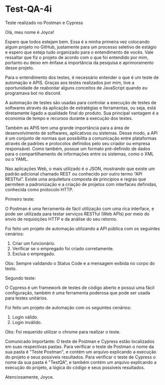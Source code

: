 # Test-QA-4i

Teste realizado no Postman e Cypress

Olá, meu nome é Joyce!

Espero que todos estejam bem. Essa é a minha primeira vez colocando algum projeto no GitHub, justamente para um processo seletivo de estágio e espero que esteja tudo organizado para o entendimento de vocês. Vale ressaltar que fiz o projeto de acordo com o que foi entendido por mim, portanto eu deixo em ênfase a importância da pesquisa e aprimoramento desse projeto.

Para o entendimento dos testes, é necessário entender o que é um teste de automação e APIS. Graças aos testes realizados por mim, tive a oportunidade de reabordar alguns conceitos de JavaScript quando eu programava bot no discord. 

A automação de testes são usadas para controlar a execução de testes de softwares através da aplicação de estratégias e ferramentas, ou seja, está diretamente ligado a qualidade final do produto. Sua principal vantagem é a economia de tempo e recursos durante a execução dos testes.

Também as APIS tem uma grande importância para a área de desenvolvimento de softwares, aplicativos ou sistemas. Desse modo, a API é um conjunto de normas que possibilita a comunicação entre plataformas através de padrões e protocolos definidos pelo seu criador ou empresa responsável. Como também, possue um formato pré-definido de dados para o compartilhamento de informações entre os sistemas, como o XML ou o YAML. 

Nas aplicações Web, o mais utilizado é o JSON, mostrando que existe um padrão adicional chamado REST ou conhecido por outro termo “API RESTful”. Existe uma arquitetura composta de princípios e regras que permitem a padronização e a criação de projetos com interfaces definidas, conhecida como protocolo HTTP.

Primeiro teste:

O Postman é uma ferramenta de fácil utilização com uma rica interface, e pode ser utilizada para testar serviços RESTful (Web APIs) por meio do envio de requisições HTTP e da análise do seu retorno.

Foi feito um projeto de automação utilizando a API pública com os seguintes cenários:

1.	Criar um funcionário.
2.	Verificar se o empregado foi criado corretamente.
3.	Exclua o empregado.

Obs: Sempre validando o Status Code e a mensagem exibida no corpo do texto.

Segundo teste:

O Cypress é um framework de testes de código aberto e possui uma fácil configuração, também é uma ferramenta poderosa que pode ser usada para testes unitários.

Foi feito um projeto de automação com os seguintes cenários:

1.	Login válido.
2.	Login inválido.

Obs: Foi requerido utilizar o chrome para realizar o teste.

Comunicado importante: O teste de Postman e Cypress estão localizados em suas respectivas pastas. Para verificar o teste de Postman o nome da sua pasta é "Teste Postman", e contém um arquivo explicando a execução do projeto e seus possiveis resultados.
Para verificar o teste de Cypress o nome da sua pasta é "TestQA", e também contém um arquivo explicando a execução do projeto, a lógica do código e seus possíveis resultados. 

Atenciosamente, Joyce.

